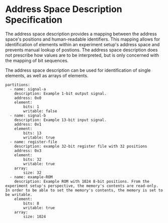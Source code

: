 # Address Space Description Specification

The address space description provides a mapping between the address space's positions and human-readable identifiers. This mapping allows for identification of elements within an experiment setup's address space and prevents manual lookup of postions. The address space description does not prescribe how values are to be interpreted, but is only concerned with the mapping of bit sequences. 

The address space description can be used for identification of single elements, as well as arrays of elements. 

```
partitions: 
  - name: signal-a
    description: Example 1-bit output signal.
    address: 0x0
    element: 
        bits: 1
        writable: false
  - name: signal-b
    description: Example 13-bit input signal.
    address: 0x1
    element:
        bits: 13
        writable: true
  - name: register-file
    description: example 32-bit register file with 32 positions
    address: 0x3
    element:
        bits: 32
        writable: true
    array:
        size: 32
  - name: example-ROM
    description: Example ROM with 1024 8-bit positions. From the experiment setup's perspective, the memory's contents are read-only. In order to be able to set the memory's contents, the memory is set to be writable. 
    element:
        bits: 8
        writable: true
    array: 
        size: 1024
        
```
